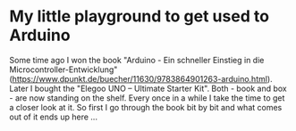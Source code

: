 # My little playground to get used to Arduino

Some time ago I won the book "Arduino - Ein schneller Einstieg in die Microcontroller-Entwicklung" (https://www.dpunkt.de/buecher/11630/9783864901263-arduino.html). Later I bought the "Elegoo UNO – Ultimate Starter Kit". Both - book and box - are now standing on the shelf. Every once in a while I take the time to get a closer look at it. So first I go through the book bit by bit and what comes out of it ends up here ...